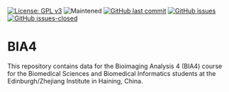 [![License: GPL v3](https://img.shields.io/badge/License-GPLv3-blue.svg)](https://www.gnu.org/licenses/gpl-3.0)
![Maintened](https://img.shields.io/maintenance/yes/2021?style=flat-square)
[![GitHub last commit](https://img.shields.io/github/last-commit/nicolaromano/BIA4.svg)](https://github.com/nicolaromano/BIA4/commits/master)
[![GitHub issues](https://img.shields.io/github/issues/nicolaromano/BIA4.svg)](https://github.com/nicolaromano/BIA4/issues/)
[![GitHub issues-closed](https://img.shields.io/github/issues-closed/nicolaromano/BIA4.svg)](https://github.com/BIA4/issues?q=is%3Aissue+is%3Aclosed)

# BIA4

This repository contains data for the Bioimaging Analysis 4 (BIA4) course for the Biomedical Sciences and Biomedical Informatics students at the Edinburgh/Zhejiang Institute in Haining, China.

